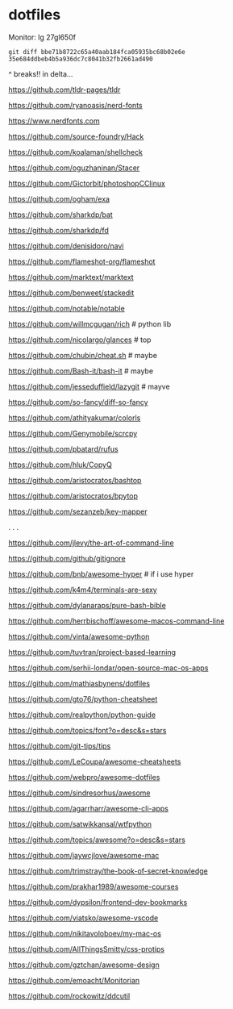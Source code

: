 # dotfiles

Monitor: lg 27gl650f

`git diff bbe71b8722c65a40aab184fca05935bc68b02e6e 35e684ddbeb4b5a936dc7c8041b32fb2661ad490`

^ breaks!! in delta...

https://github.com/tldr-pages/tldr

https://github.com/ryanoasis/nerd-fonts

https://www.nerdfonts.com

https://github.com/source-foundry/Hack

https://github.com/koalaman/shellcheck

https://github.com/oguzhaninan/Stacer

https://github.com/Gictorbit/photoshopCClinux

https://github.com/ogham/exa

https://github.com/sharkdp/bat

https://github.com/sharkdp/fd

https://github.com/denisidoro/navi

https://github.com/flameshot-org/flameshot

https://github.com/marktext/marktext

https://github.com/benweet/stackedit

https://github.com/notable/notable

https://github.com/willmcgugan/rich # python lib

https://github.com/nicolargo/glances # top

https://github.com/chubin/cheat.sh # maybe

https://github.com/Bash-it/bash-it # maybe

https://github.com/jesseduffield/lazygit # mayve

https://github.com/so-fancy/diff-so-fancy

https://github.com/athityakumar/colorls

https://github.com/Genymobile/scrcpy

https://github.com/pbatard/rufus

https://github.com/hluk/CopyQ

https://github.com/aristocratos/bashtop

https://github.com/aristocratos/bpytop

https://github.com/sezanzeb/key-mapper

. . .

https://github.com/jlevy/the-art-of-command-line

https://github.com/github/gitignore

https://github.com/bnb/awesome-hyper # if i use hyper

https://github.com/k4m4/terminals-are-sexy

https://github.com/dylanaraps/pure-bash-bible

https://github.com/herrbischoff/awesome-macos-command-line

https://github.com/vinta/awesome-python

https://github.com/tuvtran/project-based-learning

https://github.com/serhii-londar/open-source-mac-os-apps

https://github.com/mathiasbynens/dotfiles

https://github.com/gto76/python-cheatsheet

https://github.com/realpython/python-guide

https://github.com/topics/font?o=desc&s=stars

https://github.com/git-tips/tips

https://github.com/LeCoupa/awesome-cheatsheets

https://github.com/webpro/awesome-dotfiles

https://github.com/sindresorhus/awesome

https://github.com/agarrharr/awesome-cli-apps

https://github.com/satwikkansal/wtfpython

https://github.com/topics/awesome?o=desc&s=stars

https://github.com/jaywcjlove/awesome-mac

https://github.com/trimstray/the-book-of-secret-knowledge

https://github.com/prakhar1989/awesome-courses

https://github.com/dypsilon/frontend-dev-bookmarks

https://github.com/viatsko/awesome-vscode

https://github.com/nikitavoloboev/my-mac-os

https://github.com/AllThingsSmitty/css-protips

https://github.com/gztchan/awesome-design

https://github.com/emoacht/Monitorian

https://github.com/rockowitz/ddcutil
